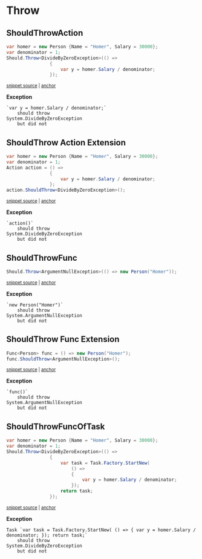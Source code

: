 # Throw

## ShouldThrowAction

<!-- snippet: ShouldThrowExamples.ShouldThrowAction.codeSample.approved.cs -->
<a id='snippet-ShouldThrowExamples.ShouldThrowAction.codeSample.approved.cs'></a>
```cs
var homer = new Person {Name = "Homer", Salary = 30000};
var denominator = 1;
Should.Throw<DivideByZeroException>(() =>
                {
                    var y = homer.Salary / denominator;
                });
```
<sup><a href='/src/DocumentationExamples/CodeExamples/ShouldThrowExamples.ShouldThrowAction.codeSample.approved.cs#L1-L6' title='File snippet `ShouldThrowExamples.ShouldThrowAction.codeSample.approved.cs` was extracted from'>snippet source</a> | <a href='#snippet-ShouldThrowExamples.ShouldThrowAction.codeSample.approved.cs' title='Navigate to start of snippet `ShouldThrowExamples.ShouldThrowAction.codeSample.approved.cs`'>anchor</a></sup>
<!-- endSnippet -->

**Exception**

<!-- include: ShouldThrowExamples.ShouldThrowAction.exceptionText.approved.txt. path: /src/DocumentationExamples/CodeExamples/ShouldThrowExamples.ShouldThrowAction.exceptionText.approved.txt -->
```
`var y = homer.Salary / denominator;`
    should throw
System.DivideByZeroException
    but did not
```
<!-- endInclude -->


## ShouldThrow Action Extension

<!-- snippet: ShouldThrowExamples.ShouldThrowActionExtension.codeSample.approved.cs -->
<a id='snippet-ShouldThrowExamples.ShouldThrowActionExtension.codeSample.approved.cs'></a>
```cs
var homer = new Person {Name = "Homer", Salary = 30000};
var denominator = 1;
Action action = () =>
                {
                    var y = homer.Salary / denominator;
                };
action.ShouldThrow<DivideByZeroException>();
```
<sup><a href='/src/DocumentationExamples/CodeExamples/ShouldThrowExamples.ShouldThrowActionExtension.codeSample.approved.cs#L1-L7' title='File snippet `ShouldThrowExamples.ShouldThrowActionExtension.codeSample.approved.cs` was extracted from'>snippet source</a> | <a href='#snippet-ShouldThrowExamples.ShouldThrowActionExtension.codeSample.approved.cs' title='Navigate to start of snippet `ShouldThrowExamples.ShouldThrowActionExtension.codeSample.approved.cs`'>anchor</a></sup>
<!-- endSnippet -->

**Exception**

<!-- include: ShouldThrowExamples.ShouldThrowActionExtension.exceptionText.approved.txt. path: /src/DocumentationExamples/CodeExamples/ShouldThrowExamples.ShouldThrowActionExtension.exceptionText.approved.txt -->
```
`action()`
    should throw
System.DivideByZeroException
    but did not
```
<!-- endInclude -->


## ShouldThrowFunc

<!-- snippet: ShouldThrowExamples.ShouldThrowFunc.codeSample.approved.cs -->
<a id='snippet-ShouldThrowExamples.ShouldThrowFunc.codeSample.approved.cs'></a>
```cs
Should.Throw<ArgumentNullException>(() => new Person("Homer"));
```
<sup><a href='/src/DocumentationExamples/CodeExamples/ShouldThrowExamples.ShouldThrowFunc.codeSample.approved.cs#L1-L1' title='File snippet `ShouldThrowExamples.ShouldThrowFunc.codeSample.approved.cs` was extracted from'>snippet source</a> | <a href='#snippet-ShouldThrowExamples.ShouldThrowFunc.codeSample.approved.cs' title='Navigate to start of snippet `ShouldThrowExamples.ShouldThrowFunc.codeSample.approved.cs`'>anchor</a></sup>
<!-- endSnippet -->

**Exception**

<!-- include: ShouldThrowExamples.ShouldThrowFunc.exceptionText.approved.txt. path: /src/DocumentationExamples/CodeExamples/ShouldThrowExamples.ShouldThrowFunc.exceptionText.approved.txt -->
```
`new Person("Homer")`
    should throw
System.ArgumentNullException
    but did not
```
<!-- endInclude -->

## ShouldThrow Func Extension

<!-- snippet: ShouldThrowExamples.ShouldThrowFuncExtension.codeSample.approved.cs -->
<a id='snippet-ShouldThrowExamples.ShouldThrowFuncExtension.codeSample.approved.cs'></a>
```cs
Func<Person> func = () => new Person("Homer");
func.ShouldThrow<ArgumentNullException>();
```
<sup><a href='/src/DocumentationExamples/CodeExamples/ShouldThrowExamples.ShouldThrowFuncExtension.codeSample.approved.cs#L1-L2' title='File snippet `ShouldThrowExamples.ShouldThrowFuncExtension.codeSample.approved.cs` was extracted from'>snippet source</a> | <a href='#snippet-ShouldThrowExamples.ShouldThrowFuncExtension.codeSample.approved.cs' title='Navigate to start of snippet `ShouldThrowExamples.ShouldThrowFuncExtension.codeSample.approved.cs`'>anchor</a></sup>
<!-- endSnippet -->

**Exception**

<!-- include: ShouldThrowExamples.ShouldThrowFuncExtension.exceptionText.approved.txt. path: /src/DocumentationExamples/CodeExamples/ShouldThrowExamples.ShouldThrowFuncExtension.exceptionText.approved.txt -->
```
`func()`
    should throw
System.ArgumentNullException
    but did not
```
<!-- endInclude -->


## ShouldThrowFuncOfTask

<!-- snippet: ShouldThrowExamples.ShouldThrowFuncOfTask.codeSample.approved.cs -->
<a id='snippet-ShouldThrowExamples.ShouldThrowFuncOfTask.codeSample.approved.cs'></a>
```cs
var homer = new Person {Name = "Homer", Salary = 30000};
var denominator = 1;
Should.Throw<DivideByZeroException>(() =>
                {
                    var task = Task.Factory.StartNew(
                        () =>
                        {
                            var y = homer.Salary / denominator;
                        });
                    return task;
                });
```
<sup><a href='/src/DocumentationExamples/CodeExamples/ShouldThrowExamples.ShouldThrowFuncOfTask.codeSample.approved.cs#L1-L11' title='File snippet `ShouldThrowExamples.ShouldThrowFuncOfTask.codeSample.approved.cs` was extracted from'>snippet source</a> | <a href='#snippet-ShouldThrowExamples.ShouldThrowFuncOfTask.codeSample.approved.cs' title='Navigate to start of snippet `ShouldThrowExamples.ShouldThrowFuncOfTask.codeSample.approved.cs`'>anchor</a></sup>
<!-- endSnippet -->

**Exception**

<!-- include: ShouldThrowExamples.ShouldThrowFuncOfTask.exceptionText.approved.txt. path: /src/DocumentationExamples/CodeExamples/ShouldThrowExamples.ShouldThrowFuncOfTask.exceptionText.approved.txt -->
```
Task `var task = Task.Factory.StartNew( () => { var y = homer.Salary / denominator; }); return task;`
    should throw
System.DivideByZeroException
    but did not
```
<!-- endInclude -->
